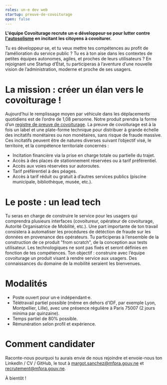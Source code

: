 ```yaml
---
roles: un·e dev web 
startup: preuve-de-covoiturage
open: false
---
```


**L'équipe Covoiturage recrute un·e développeur·se pour lutter contre [l'autosolisme](https://fr.wiktionary.org/wiki/autosolisme) en incitant les citoyens à covoiturer.**

Tu es développeur·se, et tu veux mettre tes compétences au profit de l’amélioration du service public ? Tu es à ton aise dans les contextes de petites équipes autonomes, agiles, et proches de leurs utilisateurs ? En rejoignant une Startup d’État, tu participeras à l’aventure d’une nouvelle vision de l’administration, moderne et proche de ses usagers.

<!--more-->

La mission : créer un élan vers le covoiturage !
============================================
Aujourd’hui le remplissage moyen par véhicule dans les déplacements quotidiens est de l’ordre de 1,08 personne. Notre produit prendra la forme d’un [registre de preuve de covoiturage](http://covoiturage.strikingly.com/). La preuve de covoiturage est à la fois un label et une plate-forme technique pour distribuer à grande échelle des incitatifs monétaires ou non monétaires, sans risque de fraude massive. Ces incitatifs peuvent être de natures diverses suivant l’objectif visé, le territoire, et la compétence territoriale concernés :
 - Incitation financière via la prise en charge totale ou partielle du trajet.
 - Accès à des places de stationnement réservées ou à tarif préférentiel.
 - Accès aux voies réservées sur autoroutes.
 - Tarif préférentiel à des péages.
 - Accès à tarif réduit ou gratuit à d’autres services publics (piscine municipale, bibliothèque, musée, etc.).

Le poste : un lead tech 
======
Tu seras en charge de construire le service pour les usagers qui comprendra plusieurs interfaces (covoitureur, opérateur de covoiturage, Autorité Organisatrice de Mobilité, etc.). Une part importante de ton travail consistera à automatiser les procédures de détéction de fraude sur les données en provenance des opérateurs. 
Tu participeras à l’ensemble de la construction de ce produit "from scratch", de la conception aux tests utilisateur. Les technologiques ne sont pas fixés et seront définies en fonction de tes compétences.
Ton objectif : construire avec l’équipe covoiturage un produit visant à rendre service aux usagers. Des connaissances du domaine de la mobilité seraient les bienvenues. 

Modalités
========
 - Poste ouvert pour un·e indépendant·e.
 - Télétravail partiel possible (même en dehors d'IDF, par exemple Lyon, Montpellier, Lille), avec une présence régulière à Paris 75007 (2 jours minima par quinzaine).   
 - Temps partiel de 80% possible.
 - Rémunération selon profil et expérience.


Comment candidater
===========
Raconte-nous pourquoi tu aurais envie de nous rejoindre et envoie-nous ton LinkedIn / CV / GitHub, le tout à margot.sanchez@mfpra.gouv.ne et recrutement@mfpra.gouv.ne. 


À bientôt !
